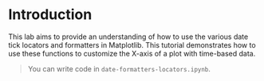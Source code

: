 # Introduction

This lab aims to provide an understanding of how to use the various date tick locators and formatters in Matplotlib. This tutorial demonstrates how to use these functions to customize the X-axis of a plot with time-based data.

> You can write code in `date-formatters-locators.ipynb`.
